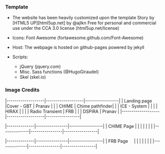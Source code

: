 
### Template
- The website has been heavily customized upon the template Story by [HTML5 UP][html5up.net] by @ajlkn
          Free for personal and commercial use under the CCA 3.0 license (html5up.net/license)
- Icons:	Font Awesome (fortawesome.github.com/Font-Awesome)

- Host:		The webpage is hosted on github-pages powered by jekyll

- Scripts:
	-	jQuery (jquery.com)
	- 	Misc. Sass functions (@HugoGiraudel)
	-	Skel (skel.io)

### Image Credits

|-------------------|-------------------|-----------------|
| 	   Landing page |Cover - GBT		| Pranav 	  	  |
|	       	    	| CHIME				| Chime pathfinder|
|	       	    	| ICE - System		| 				  |
|	       	  	 	| HIRAX				|				  |
|	       		    | Radio Transient	| FRB			  |
|	       		    | DSPiRA   			| Pranav		  |
|-------------------|-------------------|-----------------|

|--------------|----------------|-----------------|
| CHIME Page   |				|				  | 
|			   |				|		   		  |
|--------------|----------------|-----------------|

|--------------|----------------|-----------------|
| FRB Page     |				|				  |
|	  		     |			|					  |
|--------------|----------------|-----------------|
